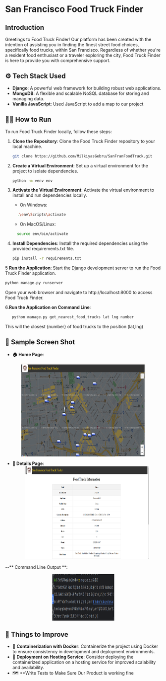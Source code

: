 # San Francisco Food Truck Finder

##  Introduction
Greetings to Food Truck Finder! Our platform has been created with the intention of assisting you in finding the finest street food choices, specifically food trucks, within San Francisco. Regardless of whether you're a resident food enthusiast or a traveler exploring the city, Food Truck Finder is here to provide you with comprehensive support.

## ⚙️ Tech Stack Used

- **Django**: A powerful web framework for building robust web applications.
- **MongoDB**: A flexible and scalable NoSQL database for storing and managing data.
- **Vanilla JavaScript**: Used JavaScript to add a map to our project

## 🏃‍♂️ How to Run

To run Food Truck Finder locally, follow these steps:

1. **Clone the Repository**: Clone the Food Truck Finder repository to your local machine.
   ```bash
   git clone https://github.com/MilkiyasGebru/SanFranFoodTruck.git
   ```
2. **Create a Virtual Environment**: Set up a virtual environment for the project to isolate dependencies.
   ```bash
   python -m venv env
   ```
3. **Activate the Virtual Environment**: Activate the virtual environment to install and run dependencies locally.

   - On Windows:
    ```bash
      .\env\Scripts\activate
    ```
   - On MacOS/Linux:
    ```bash
      source env/bin/activate
    ```
4. **Install Dependencies**: Install the required dependencies using the provided requirements.txt file.
   ```bash
   pip install -r requirements.txt

5 **Run the Application**: Start the Django development server to run the Food Truck Finder application.
   ```bash
   python manage.py runserver
   ```
Open your web browser and navigate to http://localhost:8000 to access Food Truck Finder.

6.**Run the Application on Command Line**:
```bash
   python manage.py get_nearest_food_trucks lat lng number
```
   This will the closest {number} of food trucks to the position (lat,lng)
## 📸 Sample Screen Shot 
- **🏠 Home Page**:
<div style="display:flex; justify-content: center;">
    <img src="https://github.com/MilkiyasGebru/SanFranFoodTruck/blob/master/pictures/sanFran.png" alt="Home Page 1" width="400" height="300"> 
</div>

- **📝 Details Page**:
  <div style="text-align:center;">
    <img src="https://github.com/MilkiyasGebru/SanFranFoodTruck/blob/master/pictures/FoodTruckInfo.png" alt="Details Page" width="400" height="300">
  </div>

--** Command Line Output **:
   <div style="text-align:center;">
    <img src="https://github.com/MilkiyasGebru/SanFranFoodTruck/blob/master/pictures/CommandLine.png" alt="Details Page" width="200" height="150">
  </div>

## 🚀 Things to Improve

- 🐳 **Containerization with Docker**: Containerize the project using Docker to ensure consistency in development and deployment environments.
- 🚀 **Deployment on Hosting Service**: Consider deploying the containerized application on a hosting service for improved scalability and availability.
- 🗺 **Write Tests to Make Sure Our Product is working fine